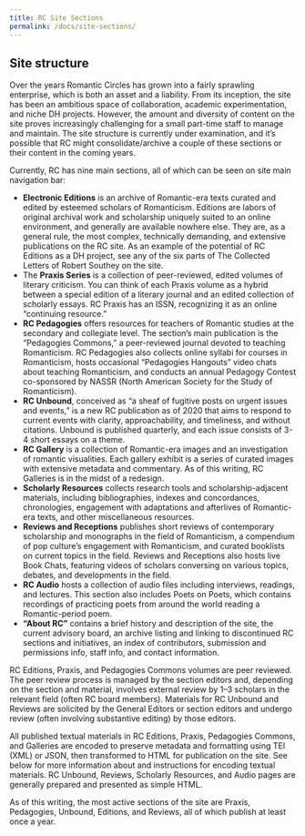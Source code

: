 ```yaml
---
title: RC Site Sections
permalink: /docs/site-sections/
---
```


## Site structure

Over the years Romantic Circles has grown into a fairly sprawling enterprise, which is both an asset and a liability. From its inception, the site has been an ambitious space of collaboration, academic experimentation, and niche DH projects. However, the amount and diversity of content on the site proves increasingly challenging for a small part-time staff to manage and maintain. The site structure is currently under examination, and it’s possible that RC might consolidate/archive a couple of these sections or their content in the coming years.

Currently, RC has nine main sections, all of which can be seen on site main navigation bar:

- **Electronic Editions** is an archive of Romantic-era texts curated and edited by esteemed scholars of Romanticism. Editions are labors of original archival work and scholarship uniquely suited to an online environment, and generally are available nowhere else. They are, as a general rule, the most complex, technically demanding, and extensive publications on the RC site. As an example of the potential of RC Editions as a DH project, see any of the six parts of The Collected Letters of Robert Southey on the site.
- The **Praxis Series** is a collection of peer-reviewed, edited volumes of literary criticism. You can think of each Praxis volume as a hybrid between a special edition of a literary journal and an edited collection of scholarly essays. RC Praxis has an ISSN, recognizing it as an online “continuing resource.”
- **RC Pedagogies** offers resources for teachers of Romantic studies at the secondary and collegiate level. The section’s main publication is the “Pedagogies Commons,” a peer-reviewed journal devoted to teaching Romanticism. RC Pedagogies also collects online syllabi for courses in Romanticism, hosts occasional “Pedagogies Hangouts” video chats about teaching Romanticism, and conducts an annual Pedagogy Contest co-sponsored by NASSR (North American Society for the Study of Romanticism).
- **RC Unbound**, conceived as “a sheaf of fugitive posts on urgent issues and events,” is a new RC publication as of 2020 that aims to respond to current events with clarity, approachability, and timeliness, and without citations. Unbound is published quarterly, and each issue consists of 3-4 short essays on a theme.
- **RC Gallery** is a collection of Romantic-era images and an investigation of romantic visualities. Each gallery exhibit is a series of curated images with extensive metadata and commentary. As of this writing, RC Galleries is in the midst of a redesign.
- **Scholarly Resources** collects research tools and scholarship-adjacent materials, including bibliographies, indexes and concordances, chronologies, engagement with adaptations and afterlives of Romantic-era texts, and other miscellaneous resources.
- **Reviews and Receptions** publishes short reviews of contemporary scholarship and monographs in the field of Romanticism, a compendium of pop culture’s engagement with Romanticism, and curated booklists on current topics in the field. Reviews and Receptions also hosts live Book Chats, featuring videos of scholars conversing on various topics, debates, and developments in the field.
- **RC Audio** hosts a collection of audio files including interviews, readings, and lectures. This section also includes Poets on Poets, which contains recordings of practicing poets from around the world reading a Romantic-period poem.
- **“About RC”** contains a brief history and description of the site, the current advisory board, an archive listing and linking to discontinued RC sections and initiatives, an index of contributors, submission and permissions info, staff info, and contact information.

RC Editions, Praxis, and Pedagogies Commons volumes are peer reviewed. The peer review process is managed by the section editors and, depending on the section and material, involves external review by 1–3 scholars in the relevant field (often RC board members). Materials for RC Unbound and Reviews are solicited by the General Editors or section editors and undergo review (often involving substantive editing) by those editors.

All published textual materials in RC Editions, Praxis, Pedagogies Commons, and Galleries are encoded to preserve metadata and formatting using TEI (XML) or JSON, then transformed to HTML for publication on the site. See below for more information about and instructions for encoding textual materials. RC Unbound, Reviews, Scholarly Resources, and Audio pages are generally prepared and presented as simple HTML.

As of this writing, the most active sections of the site are Praxis, Pedagogies, Unbound, Editions, and Reviews, all of which publish at least once a year.
